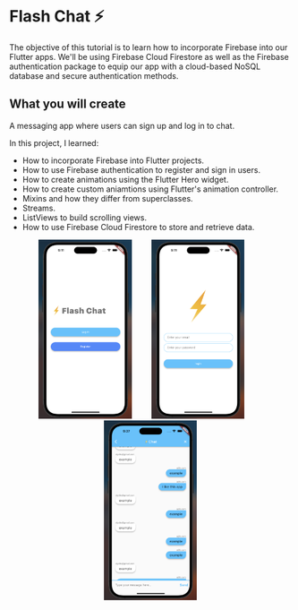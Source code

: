 # Flash Chat ⚡️



The objective of this tutorial is to learn how to incorporate Firebase into our Flutter apps. We'll be using Firebase Cloud Firestore as well as the Firebase authentication package to equip our app with a cloud-based NoSQL database and secure authentication methods. 


## What you will create

A messaging app where users can sign up and log in to chat.

In this project, I learned:
- How to incorporate Firebase into Flutter projects.
- How to use Firebase authentication to register and sign in users.
- How to create animations using the Flutter Hero widget.
- How to create custom aniamtions using Flutter's animation controller. 
- Mixins and how they differ from superclasses.
- Streams.
- ListViews to build scrolling views.
- How to use Firebase Cloud Firestore to store and retrieve data.

<p align="center">
  <img alt="Light" src="demo1.png" width="33%">
&nbsp; &nbsp; &nbsp; &nbsp;
  <img alt="Dark" src="demo2.png" width="33%">
  &nbsp; &nbsp; &nbsp; &nbsp;
  <img alt="Dark" src="demo3.png" width="33%">
</p>
